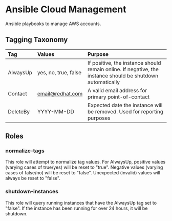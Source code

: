 # Ansible Cloud Management

Ansible playbooks to manage AWS accounts.

## Tagging Taxonomy

|Tag|Values|Purpose|
|:---|:---|:---|
|AlwaysUp|yes, no, true, false|If positive, the instance should remain online. If negative, the instance should be shutdown automatically|
|Contact|email@redhat.com|A valid email address for primary point-of-contact|
|DeleteBy|YYYY-MM-DD|Expected date the instance will be removed. Used for reporting purposes|

## Roles

### normalize-tags
This role will attempt to normalize tag values. For AlwaysUp, positive values (varying cases of true/yes) will be reset to "true". Negative values (varying cases of false/no) will be reset to "false". Unexpected (invalid) values will always be reset to "false".

### shutdown-instances

This role will query running instances that have the AlwaysUp tag set to "false". If the instance has been running for over 24 hours, it will be shutdown.
